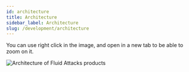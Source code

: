 ```yaml
---
id: architecture
title: Architecture
sidebar_label: Architecture
slug: /development/architecture
---
```


You can use right click in the image,
and open in a new tab to be able to zoom on it.

![Architecture of Fluid Attacks products](./architecture.dot.svg)
